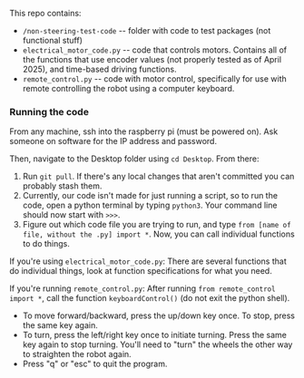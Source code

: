 This repo contains:
- `/non-steering-test-code` -- folder with code to test packages (not functional stuff)
- `electrical_motor_code.py` -- code that controls motors. Contains all of the functions that use encoder values (not properly tested as of April 2025), and time-based driving functions.
- `remote_control.py` -- code with motor control, specifically for use with remote controlling the robot using a computer keyboard. 

### Running the code
From any machine, ssh into the raspberry pi (must be powered on). Ask someone on software for the IP address and password.

Then, navigate to the Desktop folder using `cd Desktop`.
From there:
1. Run `git pull`. If there's any local changes that aren't committed you can probably stash them.
2. Currently, our code isn't made for just running a script, so to run the code, open a python terminal by typing `python3`. Your command line should now start with `>>>`.
3. Figure out which code file you are trying to run, and type `from [name of file, without the .py] import *`. Now, you can call individual functions to do things.

If you're using `electrical_motor_code.py`:
There are several functions that do individual things, look at function specifications for what you need.

If you're running `remote_control.py`:
After running `from remote_control import *`, call the function `keyboardControl()` (do not exit the python shell). 
- To move forward/backward, press the up/down key once. To stop, press the same key again.
- To turn, press the left/right key once to initiate turning. Press the same key again to stop turning. You'll need to "turn" the wheels the other way to straighten the robot again.
- Press "q" or "esc" to quit the program.